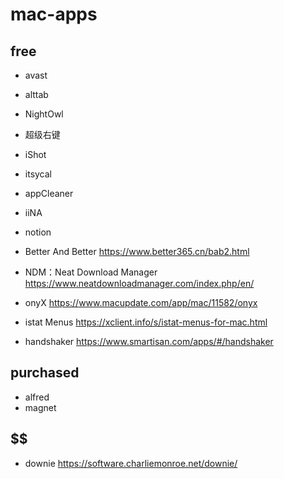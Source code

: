 # mac-apps

## free
- avast
- alttab
- NightOwl

- 超级右键
- iShot
- itsycal

- appCleaner

- iiNA

- notion

- Better And Better
https://www.better365.cn/bab2.html

- NDM：Neat Download Manager
https://www.neatdownloadmanager.com/index.php/en/

- onyX
https://www.macupdate.com/app/mac/11582/onyx

- istat Menus
https://xclient.info/s/istat-menus-for-mac.html

- handshaker
https://www.smartisan.com/apps/#/handshaker


## purchased
- alfred
- magnet

## $$

- downie
https://software.charliemonroe.net/downie/
